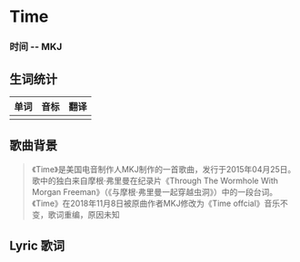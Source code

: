 # Time
### 时间 -- MKJ


## 生词统计
| 单词 | 音标 | 翻译 |
|-|-|-|
|  |  |  |

## 歌曲背景
>《Time》是美国电音制作人MKJ制作的一首歌曲，发行于2015年04月25日。  
歌中的独白来自摩根·弗里曼在纪录片《Through The Wormhole With Morgan Freeman》（《与摩根·弗里曼一起穿越虫洞》）中的一段台词。  
《Time》在2018年11月8日被原曲作者MKJ修改为《Time offcial》音乐不变，歌词重编，原因未知

## Lyric 歌词


<src-rtyAudio :src="'https://rtyxmd.gitee.io/rtyresourcesmusic/MKJ/Time.mp3'"></src-rtyAudio>